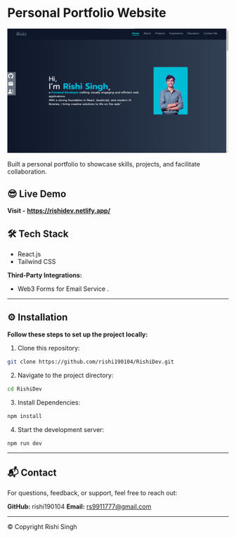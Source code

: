 # Personal Portfolio Website

![image](/src/assets/portfolio.png)

Built a personal portfolio to showcase skills, projects, and facilitate collaboration.

## 😎 Live Demo

**Visit -** **https://rishidev.netlify.app/**

## 🛠️ Tech Stack  

- React.js  
- Tailwind CSS    


**Third-Party Integrations:**   
- Web3 Forms for Email Service .

---

## ⚙️ Installation 

**Follow these steps to set up the project locally:**

1. Clone this repository:
```bash
git clone https://github.com/rishi190104/RishiDev.git 
```

2. Navigate to the project directory:
```bash
cd RishiDev
```

3. Install Dependencies:
```bash
npm install
```
4. Start the development server:
```bash
npm run dev
```

---

## 📬 Contact
For questions, feedback, or support, feel free to reach out:

**GitHub:** rishi190104
**Email:** rs9911777@gmail.com

---
&copy; Copyright Rishi Singh